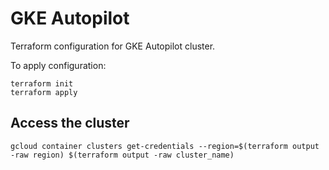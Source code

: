 # GKE Autopilot

Terraform configuration for GKE Autopilot cluster.

To apply configuration:

```shell
terraform init
terraform apply
```

## Access the cluster

```shell
gcloud container clusters get-credentials --region=$(terraform output -raw region) $(terraform output -raw cluster_name)
```
